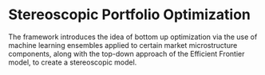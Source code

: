 # Stereoscopic Portfolio Optimization

The framework introduces the idea of bottom up optimization via the use of machine learning ensembles applied to certain market microstructure components, along with the top-down approach of the Efficient Frontier model, to create a stereoscopic model.
